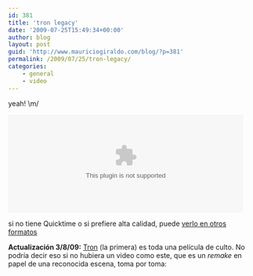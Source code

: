 ```yaml
---
id: 381
title: 'tron legacy'
date: '2009-07-25T15:49:34+00:00'
author: blog
layout: post
guid: 'http://www.mauriciogiraldo.com/blog/?p=381'
permalink: /2009/07/25/tron-legacy/
categories:
    - general
    - video
---
```


yeah! \\m/

<object classid="clsid:02bf25d5-8c17-4b23-bc80-d3488abddc6b" codebase="http://www.apple.com/qtactivex/qtplugin.cab#version=6,0,2,0" height="200" width="480"><param name="autoplay" value="false"></param><param name="loop" value="false"></param><param name="controller" value="false"></param><param name="src" value="/blog/wp-content/uploads/2009/07/Grid_VFX_ConceptTest_Low_click.mov"></param><param name="target" value="myself"></param><param name="href" value="/blog/wp-content/uploads/2009/07/Grid_VFX_ConceptTest_Low.mov"></param><embed autoplay="false" controller="false" height="200" href="/blog/wp-content/uploads/2009/07/Grid_VFX_ConceptTest_Low.mov" loop="false" src="/blog/wp-content/uploads/2009/07/Grid_VFX_ConceptTest_Low_click.mov" target="myself" type="video/quicktime" width="480"></embed></object>

si no tiene Quicktime o si prefiere alta calidad, puede [verlo en otros formatos](http://www.flynnlives.com/media/video/0xendgame.aspx "trailer de Tron Legacy en varios formatos")

**Actualización 3/8/09:** [Tron](http://en.wikipedia.org/wiki/Tron_(film)) (la primera) es toda una película de culto. No podría decir eso si no hubiera un video como este, que es un *remake* en papel de una reconocida escena, toma por toma:

<div><object classid="clsid:d27cdb6e-ae6d-11cf-96b8-444553540000" codebase="http://download.macromedia.com/pub/shockwave/cabs/flash/swflash.cab#version=6,0,40,0" height="355" width="425"><param name="allowFullScreen" value="true"></param><param name="allowScriptAccess" value="always"></param><param name="src" value="http://www.dailymotion.com/swf/k36MuYDmEwa8EExzZ3"></param><param name="allowfullscreen" value="true"></param><embed allowfullscreen="true" allowscriptaccess="always" height="355" src="http://www.dailymotion.com/swf/k36MuYDmEwa8EExzZ3" type="application/x-shockwave-flash" width="425"></embed></object></div>